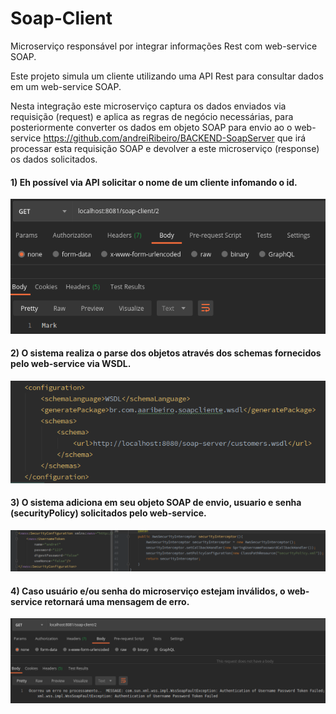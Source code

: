 # Soap-Client
Microserviço responsável por integrar informações Rest com web-service SOAP.

Este projeto simula um cliente utilizando uma API Rest para consultar dados em um web-service SOAP.

Nesta integração este microserviço captura os dados enviados via requisição (request) e aplica as regras de negócio necessárias, para posteriormente converter os dados em objeto SOAP para envio ao o web-service https://github.com/andreiRibeiro/BACKEND-SoapServer que irá processar esta requisição SOAP e devolver a este microserviço (response) os dados solicitados.

#### 1) Eh possível via API solicitar o nome de um cliente infomando o id.

![](src/imagens/soapClientConsulta.png)

#### 2) O sistema realiza o parse dos objetos através dos schemas fornecidos pelo web-service via WSDL.

![](src/imagens/soapClientWsdl.png)

#### 3) O sistema adiciona em seu objeto SOAP de envio, usuario e senha (securityPolicy) solicitados pelo web-service.

![](src/imagens/soapClientSecurity.png)

#### 4) Caso usuário e/ou senha do microserviço estejam inválidos, o web-service retornará uma mensagem de erro.

![](src/imagens/soapClientPasswd.png)


